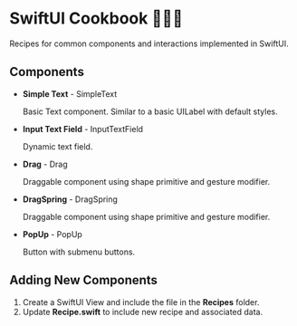 # SwiftUI Cookbook 👨🏻‍🍳
Recipes for common components and interactions implemented in SwiftUI.

## Components

- **Simple Text** - SimpleText

  Basic Text component. Similar to a basic UILabel with default styles.

- **Input Text Field** - InputTextField

  Dynamic text field.

- **Drag** - Drag

  Draggable component using shape primitive and gesture modifier.

- **DragSpring** - DragSpring

  Draggable component using shape primitive and gesture modifier.

- **PopUp** - PopUp

  Button with submenu buttons.

## Adding New Components

1. Create a SwiftUI View and include the file in the **Recipes** folder.
2. Update **Recipe.swift** to include new recipe and associated data.
